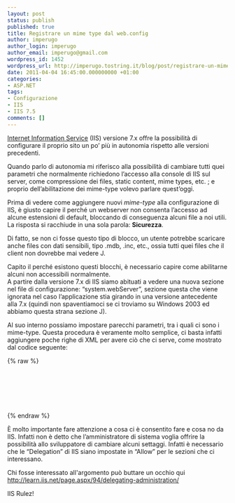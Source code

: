 ```yaml
---
layout: post
status: publish
published: true
title: Registrare un mime type dal web.config
author: imperugo
author_login: imperugo
author_email: imperugo@gmail.com
wordpress_id: 1452
wordpress_url: http://imperugo.tostring.it/blog/post/registrare-un-mime-type-dal-web-config/
date: 2011-04-04 16:45:00.000000000 +01:00
categories:
- ASP.NET
tags:
- Configurazione
- IIS
- IIS 7.5
comments: []
---
```

<p>
	<a href="http://tostring.it/tags/archive/iis" target="_blank" title="Internet Information Service posts">Internet Information Service</a> (IIS) versione 7.x offre la possibilit&agrave; di configurare il proprio sito un po&rsquo; pi&ugrave; in autonomia rispetto alle versioni precedenti.</p>
<p>
	Quando parlo di autonomia mi riferisco alla possibilit&agrave; di cambiare tutti quei parametri che normalmente richiedono l&rsquo;accesso alla console di IIS sul server, come compressione dei files, static content, mime types, etc. ; e proprio dell&rsquo;abilitazione dei mime-type volevo parlare quest&rsquo;oggi.</p>
<p>
	Prima di vedere come aggiungere nuovi <em>mime-type</em> alla configurazione di IIS, &egrave; giusto capire il perch&eacute; un webserver non consenta l&rsquo;accesso ad alcune estensioni di default, bloccando di conseguenza alcuni file a noi utili. <br />
	La risposta si racchiude in una sola parola: <strong>Sicurezza</strong>.</p>
<p>
	Di fatto, se non ci fosse questo tipo di blocco, un utente potrebbe scaricare anche files con dati sensibili, tipo .mdb, .inc, etc., ossia tutti quei files che il client non dovrebbe mai vedere J.</p>
<p>
	Capito il perch&eacute; esistono questi blocchi, &egrave; necessario capire come abilitarne alcuni non accessibili normalmente. <br />
	A partire dalla versione 7.x di IIS siamo abituati a vedere una nuova sezione nel file di configurazione: &ldquo;system.webServer&rdquo;, sezione questa che viene ignorata nel caso l&rsquo;applicazione stia girando in una versione antecedente alla 7.x (quindi non spaventiamoci se ci troviamo su Windows 2003 ed abbiamo questa strana sezione J).</p>
<p>
	Al suo interno possiamo impostare parecchi parametri, tra i quali ci sono i mime-type. Questa procedura &egrave; veramente molto semplice, ci basta infatti aggiungere poche righe di XML per avere ci&ograve; che ci serve, come mostrato dal codice seguente:</p>
{% raw %}<pre class="brush: xml;"><system.webserver>
    <staticcontent>
        <mimemap fileextension=".mp4" mimetype="video/mp4">
        <mimemap fileextension=".m4v" mimetype="video/m4v">
    </mimemap></mimemap></staticcontent>
</system.webserver></pre>{% endraw %}
<p>
	&Egrave; molto importante fare attenzione a cosa ci &egrave; consentito fare e cosa no da IIS. Infatti non &egrave; detto che l&rsquo;amministratore di sistema voglia offrire la possibilit&agrave; allo sviluppatore di cambiare alcuni settaggi. Infatti &egrave; necessario che le &ldquo;Delegation&rdquo; di IIS siano impostate in &ldquo;Allow&rdquo; per le sezioni che ci interessano.</p>
<p>
	Chi fosse interessato all&#39;argomento pu&ograve; buttare un occhio qui <a href="http://learn.iis.net/page.aspx/94/delegating-administration/">http://learn.iis.net/page.aspx/94/delegating-administration/</a></p>
<p>
	IIS Rulez!</p>
